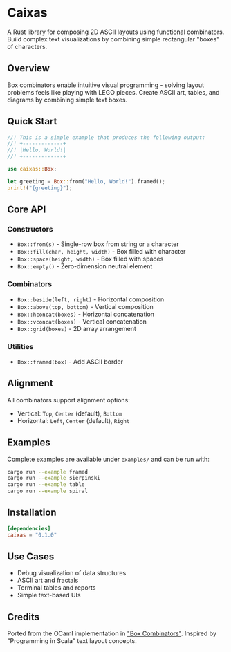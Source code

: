 # Caixas

A Rust library for composing 2D ASCII layouts using functional combinators.
Build complex text visualizations by combining simple rectangular "boxes" of characters.

## Overview

Box combinators enable intuitive visual programming - solving layout problems feels like playing with LEGO pieces.
Create ASCII art, tables, and diagrams by combining simple text boxes.

## Quick Start

```rust
//! This is a simple example that produces the following output:
//! +-------------+
//! |Hello, World!|
//! +-------------+

use caixas::Box;

let greeting = Box::from("Hello, World!").framed();
print!("{greeting}");
```

## Core API

### Constructors
- `Box::from(s)` - Single-row box from string or a character
- `Box::fill(char, height, width)` - Box filled with character
- `Box::space(height, width)` - Box filled with spaces
- `Box::empty()` - Zero-dimension neutral element

### Combinators
- `Box::beside(left, right)` - Horizontal composition
- `Box::above(top, bottom)` - Vertical composition
- `Box::hconcat(boxes)` - Horizontal concatenation
- `Box::vconcat(boxes)` - Vertical concatenation
- `Box::grid(boxes)` - 2D array arrangement

### Utilities
- `Box::framed(box)` - Add ASCII border

## Alignment

All combinators support alignment options:
- Vertical: `Top`, `Center` (default), `Bottom`
- Horizontal: `Left`, `Center` (default), `Right`

## Examples

Complete examples are available under `examples/` and can be run with:

```bash
cargo run --example framed
cargo run --example sierpinski
cargo run --example table
cargo run --example spiral
```

## Installation

```toml
[dependencies]
caixas = "0.1.0"
```

## Use Cases

- Debug visualization of data structures
- ASCII art and fractals
- Terminal tables and reports
- Simple text-based UIs

## Credits

Ported from the OCaml implementation in ["Box Combinators"](https://mmapped.blog/posts/41-box-combinators).
Inspired by "Programming in Scala" text layout concepts.
